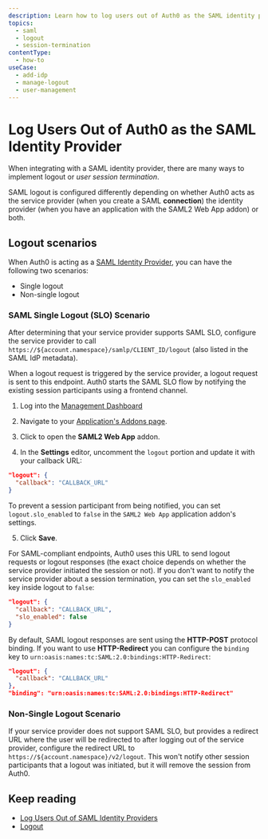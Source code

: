```yaml
---
description: Learn how to log users out of Auth0 as the SAML identity provider.
topics:
  - saml
  - logout
  - session-termination
contentType:
  - how-to
useCase:
  - add-idp
  - manage-logout
  - user-management
---
```

# Log Users Out of Auth0 as the SAML Identity Provider

When integrating with a SAML identity provider, there are many ways to implement logout or *user session termination*.

SAML logout is configured differently depending on whether Auth0 acts as the service provider (when you create a SAML **connection**) the identity provider (when you have an application with the SAML2 Web App addon) or both.

## Logout scenarios

When Auth0 is acting as a [SAML Identity Provider](/protocols/saml/saml-idp-generic), you can have the following two scenarios:

* Single logout
* Non-single logout

### SAML Single Logout (SLO) Scenario

After determining that your service provider supports SAML SLO, configure the service provider to call `https://${account.namespace}/samlp/CLIENT_ID/logout` (also listed in the SAML IdP metadata). 

When a logout request is triggered by the service provider, a logout request is sent to this endpoint. Auth0 starts the SAML SLO flow by notifying the existing session participants using a frontend channel.

1. Log into the [Management Dashboard](${manage_url})

2. Navigate to your [Application's Addons page](${manage_url}/#/applications/${account.clientId}/addons).

3. Click to open the **SAML2 Web App** addon.

4. In the **Settings** editor, uncomment the `logout` portion and update it with your callback URL:

  ```json
  "logout": {
    "callback": "CALLBACK_URL"
  }
  ```

   To prevent a session participant from being notified, you can set `logout.slo_enabled` to `false` in the `SAML2 Web App` application addon's settings. 

5. Click **Save**.

For SAML-compliant endpoints, Auth0 uses this URL to send logout requests or logout responses (the exact choice depends on whether the service provider initiated the session or not). If you don't want to notify the service provider about a session termination, you can set the `slo_enabled` key inside logout to `false`:

```json
"logout": {
  "callback": "CALLBACK_URL",
  "slo_enabled": false
}
```

By default, SAML logout responses are sent using the **HTTP-POST** protocol binding. If you want to use **HTTP-Redirect** you can configure the `binding` key to `urn:oasis:names:tc:SAML:2.0:bindings:HTTP-Redirect`:

```json
"logout": {
  "callback": "CALLBACK_URL"
},
"binding": "urn:oasis:names:tc:SAML:2.0:bindings:HTTP-Redirect"
```

### Non-Single Logout Scenario

If your service provider does not support SAML SLO, but provides a redirect URL where the user will be redirected to after logging out of the service provider, configure the redirect URL to `https://${account.namespace}/v2/logout`. This won't notify other session participants that a logout was initiated, but it will remove the session from Auth0.

## Keep reading

* [Log Users Out of SAML Identity Providers](/logout/guides/logout-saml-idps)
* [Logout](/logout)